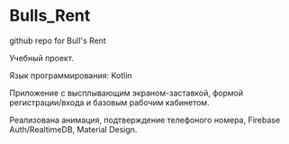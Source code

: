 # Bulls_Rent

github repo for Bull's Rent

Учебный проект.

Язык программирования: Kotlin

Приложение с высплывающим экраном-заставкой, формой регистрации/входа и базовым рабочим кабинетом. 

Реализована анимация, подтверждение телефоного номера, Firebase Auth/RealtimeDB, Material Design.
